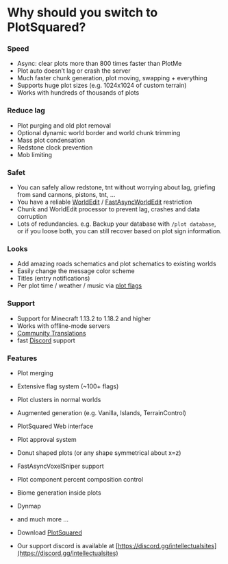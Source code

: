 
# Why should you switch to PlotSquared?

### Speed

* Async: clear plots more than 800 times faster than PlotMe
* Plot auto doesn’t lag or crash the server
* Much faster chunk generation, plot moving, swapping + everything
* Supports huge plot sizes (e.g. 1024x1024 of custom terrain)
* Works with hundreds of thousands of plots

### Reduce lag

* Plot purging and old plot removal
* Optional dynamic world border and world chunk trimming
* Mass plot condensation
* Redstone clock prevention
* Mob limiting

### Safet

* You can safely allow redstone, tnt without worrying about lag, griefing from sand cannons, pistons, tnt, …
* You have a reliable [WorldEdit](https://dev.bukkit.org/projects/worldedit) / [FastAsyncWorldEdit](https://www.spigotmc.org/resources/fast-async-worldedit.13932) restriction
* Chunk and WorldEdit processor to prevent lag, crashes and data corruption
* Lots of redundancies. e.g. Backup your database with `/plot database`, or if you loose both, you can still recover based on plot sign information.

### Looks

* Add amazing roads schematics and plot schematics to existing worlds
* Easily change the message color scheme
* Titles (entry notifications)
* Per plot time / weather / music via [plot flags](broken-reference)

### Support

* Support for Minecraft 1.13.2 to 1.18.2 and higher
* Works with offline-mode servers
* [Community Translations](https://intellectualsites.crowdin.com/plotsquared)
* fast [Discord](https://discord.gg/intellectualsites) support

### Features

* Plot merging
* Extensive flag system (\~100+ flags)
* Plot clusters in normal worlds
* Augmented generation (e.g. Vanilla, Islands, TerrainControl)
* PlotSquared Web interface
* Plot approval system
* Donut shaped plots (or any shape symmetrical about x=z)
* FastAsyncVoxelSniper support
* Plot component percent composition control
* Biome generation inside plots
* Dynmap
* and much more …

* Download [PlotSquared](https://www.spigotmc.org/resources/77506/)
* Our support discord is available at [https://discord.gg/intellectualsites](https://discord.gg/intellectualsites)